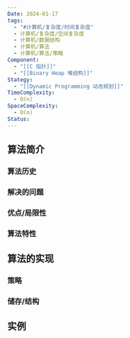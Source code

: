 ```yaml
---
Date: 2024-01-17
tags:
  - "#计算机/复杂度/时间复杂度"
  - 计算机/复杂度/空间复杂度
  - 计算机/数据结构
  - 计算机/算法
  - 计算机/算法/策略
Component:
  - "[[C 指针]]"
  - "[[Binary Heap 堆结构]]"
Stategy:
  - "[[Dynamic Programming 动态规划]]"
TimeComplexity:
  - O(n)
SpaceComplexity:
  - O(n)
Status:
---
```

## 算法简介

### 算法历史

### 解决的问题

### 优点/局限性

### 算法特性

## 算法的实现

### 策略

### 储存/结构

## 实例